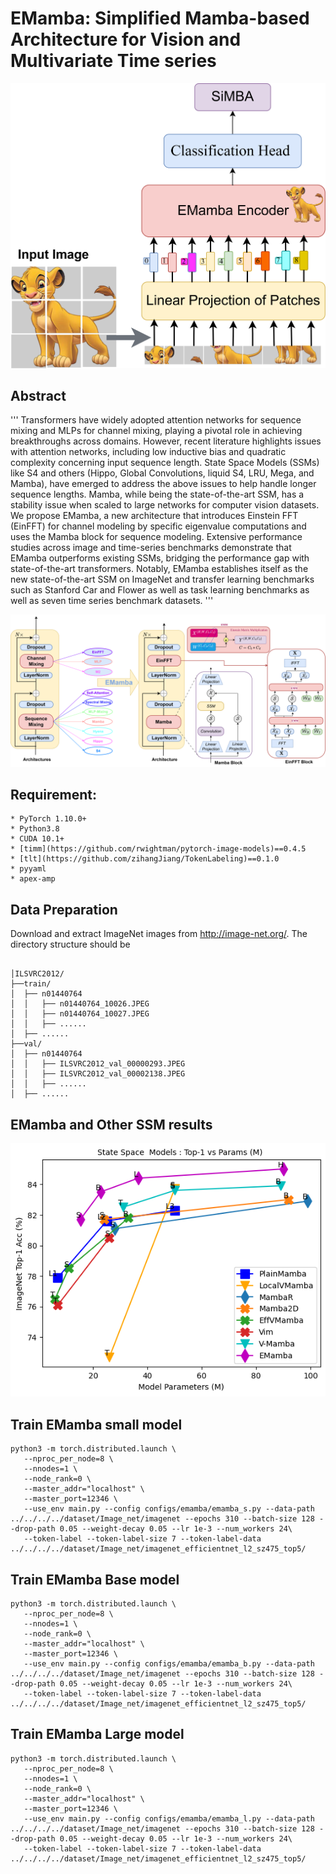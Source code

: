 # EMamba: Simplified Mamba-based Architecture for Vision and Multivariate Time series

![Intro](fig/EMamba_teaser.png)


## Abstract

'''
Transformers have widely adopted attention networks for sequence mixing and MLPs for channel mixing, playing a pivotal role in achieving breakthroughs across domains. However, recent literature highlights issues with attention networks, including low inductive bias and quadratic complexity concerning input sequence length.  State Space Models (SSMs) like S4 and others (Hippo, Global Convolutions, liquid S4, LRU, Mega, and Mamba), have emerged to address the above issues to help handle longer sequence lengths. 
Mamba, while being the state-of-the-art SSM, has a stability issue when scaled to large networks for computer vision datasets. We propose EMamba, a new architecture that introduces Einstein FFT (EinFFT) for channel modeling by specific eigenvalue computations and uses the Mamba block for sequence modeling. Extensive performance studies across image and time-series benchmarks demonstrate that EMamba outperforms existing SSMs, bridging the performance gap with state-of-the-art transformers. Notably, EMamba establishes itself as the new state-of-the-art SSM on ImageNet and transfer learning benchmarks such as Stanford Car and Flower as well as task learning benchmarks as well as seven time series benchmark datasets.
'''

![Main Model](fig/EMamba.png)


## Requirement:

```
* PyTorch 1.10.0+
* Python3.8
* CUDA 10.1+
* [timm](https://github.com/rwightman/pytorch-image-models)==0.4.5
* [tlt](https://github.com/zihangJiang/TokenLabeling)==0.1.0
* pyyaml
* apex-amp
```


## Data Preparation

Download and extract ImageNet images from http://image-net.org/. The directory structure should be

```

│ILSVRC2012/
├──train/
│  ├── n01440764
│  │   ├── n01440764_10026.JPEG
│  │   ├── n01440764_10027.JPEG
│  │   ├── ......
│  ├── ......
├──val/
│  ├── n01440764
│  │   ├── ILSVRC2012_val_00000293.JPEG
│  │   ├── ILSVRC2012_val_00002138.JPEG
│  │   ├── ......
│  ├── ......

```

## EMamba and Other SSM results
![Results](fig/EMamba_ssm.jpg)

## Train EMamba small model

```
python3 -m torch.distributed.launch \
   --nproc_per_node=8 \
   --nnodes=1 \
   --node_rank=0 \
   --master_addr="localhost" \
   --master_port=12346 \
   --use_env main.py --config configs/emamba/emamba_s.py --data-path ../../../../dataset/Image_net/imagenet --epochs 310 --batch-size 128 --drop-path 0.05 --weight-decay 0.05 --lr 1e-3 --num_workers 24\
   --token-label --token-label-size 7 --token-label-data ../../../../dataset/Image_net/imagenet_efficientnet_l2_sz475_top5/
```


## Train EMamba Base model

```
python3 -m torch.distributed.launch \
   --nproc_per_node=8 \
   --nnodes=1 \
   --node_rank=0 \
   --master_addr="localhost" \
   --master_port=12346 \
   --use_env main.py --config configs/emamba/emamba_b.py --data-path ../../../../dataset/Image_net/imagenet --epochs 310 --batch-size 128 --drop-path 0.05 --weight-decay 0.05 --lr 1e-3 --num_workers 24\
   --token-label --token-label-size 7 --token-label-data ../../../../dataset/Image_net/imagenet_efficientnet_l2_sz475_top5/
```

## Train EMamba Large model

```
python3 -m torch.distributed.launch \
   --nproc_per_node=8 \
   --nnodes=1 \
   --node_rank=0 \
   --master_addr="localhost" \
   --master_port=12346 \
   --use_env main.py --config configs/emamba/emamba_l.py --data-path ../../../../dataset/Image_net/imagenet --epochs 310 --batch-size 128 --drop-path 0.05 --weight-decay 0.05 --lr 1e-3 --num_workers 24\
   --token-label --token-label-size 7 --token-label-data ../../../../dataset/Image_net/imagenet_efficientnet_l2_sz475_top5/
```
